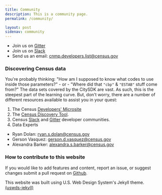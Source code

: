 ```yaml
---
title: Community
description: This is a community page.
permalink: /community/

layout: post
sidenav: community
---
```


- Join us on [Gitter](https://gitter.im/uscensusbureau/citysdk)
- Join us on [Slack](https://join.slack.com/t/uscensusbureau/shared_invite/enQtMjQ3NzUyNTM3NDU3LTZmNGI1MmQzY2Y2ZTU1ODJhNDQwMmY2YmZiNmFkNzg4YmJkYmQzZjQyNDhkNDYxN2JhYjkxZDEwMGI2OGU5NzQ)
- Send us an email: [cnmp.developers.list@census.gov](mailto:cnmp.developers.list@census.gov)

### Discovering Census data

You're probably thinking: "How am I supposed to know what codes to use inside those parameters?" - or - "Where did that `"cbp"` & `"ESTAB"` stuff come from?" The data sets covered by the CitySDK are vast. As such, this is the steepest part of the learning curve. But, don't worry, there are a number of different resources available to assist you in your quest:

1. The Census [Developers' Microsite](https://www.census.gov/developers/)
2. The [Census Discovery Tool](https://api.census.gov/data.html).
3. Census [Slack](https://join.slack.com/t/uscensusbureau/shared_invite/enQtMjQ3NzUyNTM3NDU3LTZmNGI1MmQzY2Y2ZTU1ODJhNDQwMmY2YmZiNmFkNzg4YmJkYmQzZjQyNDhkNDYxN2JhYjkxZDEwMGI2OGU5NzQ) and [Gitter](https://gitter.im/uscensusbureau/citysdk) developer communities.
4. Data Experts

- Ryan Dolan: ryan.s.dolan@census.gov
- Gerson Vasquez: gerson.d.vasquez@census.gov
- Alexandra Barker: alexandra.s.barker@census.gov

### How to contribute to this website

If you would like to add features and content, report an issue, or suggest changes submit a pull request on [Github](https://github.com/ZHeCensus/api-docs/issues).

This website was built using U.S. Web Design System's Jekyll theme. [(uswds-jekyll)](https://github.com/18F/uswds-jekyll)
